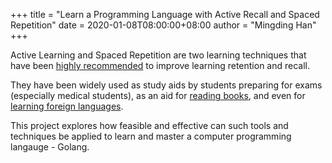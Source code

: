 +++
title = "Learn a Programming Language with Active Recall and Spaced Repetition"
date = 2020-01-08T08:00:00+08:00
author = "Mingding Han"
+++

Active Learning and Spaced Repetition are two learning techniques that have been [highly recommended](https://blog.readwise.io/hack-your-brain-with-spaced-repetition-and-active-recall/) to improve learning retention and recall.

They have been widely used as study aids by students preparing for exams (especially medical students), as an aid for [reading books](https://blog.readwise.io/hack-your-brain-with-spaced-repetition-and-active-recall/), and even for [learning foreign languages](https://chatterbug.com/blog/en/2019-03-14-developing-a-new-curriculum).

This project explores how feasible and effective can such tools and techniques be applied to learn and master a computer programming langauge - Golang.
